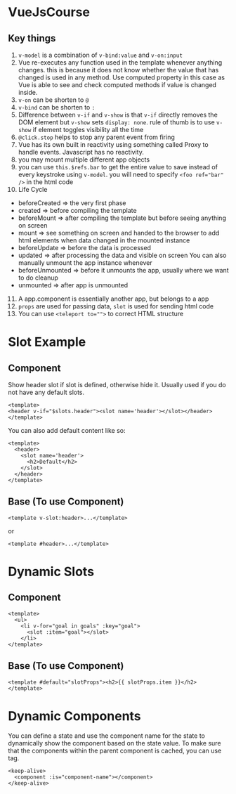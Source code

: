 # VueJsCourse
## Key things
1. `v-model` is a combination of `v-bind:value` and `v-on:input`
2. Vue re-executes any function used in the template whenever anything changes. this is because it does not know whether the value that has changed is used in any method. Use computed property in this case as Vue is able to see and check computed methods if value is changed inside.
3. `v-on` can be shorten to `@`
4. `v-bind` can be shorten to `:`
5. Difference between `v-if` and `v-show` is that `v-if` directly removes the DOM element but `v-show` sets `display: none`. rule of thumb is to use `v-show` if element toggles visibility all the time
6. `@click.stop` helps to stop any parent event from firing
7. Vue has its own built in reactivity using something called Proxy to handle events. Javascript has no reactivity.
8. you may mount multiple different app objects
9. you can use `this.$refs.bar` to get the entire value to save instead of every keystroke using `v-model`. you will need to specify `<foo ref="bar" />` in the html code
10. Life Cycle
- beforeCreated => the very first phase
- created => before compiling the template
- beforeMount => after compiling the template but before seeing anything on screen
- mount => see something on screen and handed to the browser to add html elements
when data changed in the mounted instance
- beforeUpdate => before the data is processed
- updated => after processing the data and visible on screen
You can also manually unmount the app instance whenever
- beforeUnmounted => before it unmounts the app, usually where we want to do cleanup
- unmounted => after app is unmounted
11. A app.component is essentially another app, but belongs to a app
12. `props` are used for passing data, `slot` is used for sending html code
13. You can use `<teleport to="">` to correct HTML structure

# Slot Example
## Component
Show header slot if slot is defined, otherwise hide it. Usually used if you do not have any default slots.
```
<template>
<header v-if="$slots.header"><slot name='header'></slot></header>
</template>
```
You can also add default content like so:
```
<template>
  <header>
    <slot name='header'>
      <h2>Default</h2>
    </slot>
  </header>
</template>
```

## Base (To use Component)
```
<template v-slot:header>...</template>
```
or
```
<template #header>...</template>
```

# Dynamic Slots
## Component
```
<template>
  <ul>
    <li v-for="goal in goals" :key="goal">
      <slot :item="goal"></slot>
    </li>
</template>
```

## Base (To use Component)
```
<template #default="slotProps"><h2>{{ slotProps.item }}</h2></template>
```

# Dynamic Components
You can define a state and use the component name for the state to dynamically show the component based on the state value.
To make sure that the components within the parent component is cached, you can use <keep-alive> tag.
```
<keep-alive>
  <component :is="component-name"></component>
</keep-alive>
```
